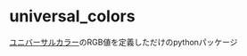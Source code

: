 # universal_colors
[ユニバーサルカラー](https://ja.wikipedia.org/wiki/%E3%82%AB%E3%83%A9%E3%83%BC%E3%83%A6%E3%83%8B%E3%83%90%E3%83%BC%E3%82%B5%E3%83%AB%E3%83%87%E3%82%B6%E3%82%A4%E3%83%B3)のRGB値を定義しただけのpythonパッケージ
